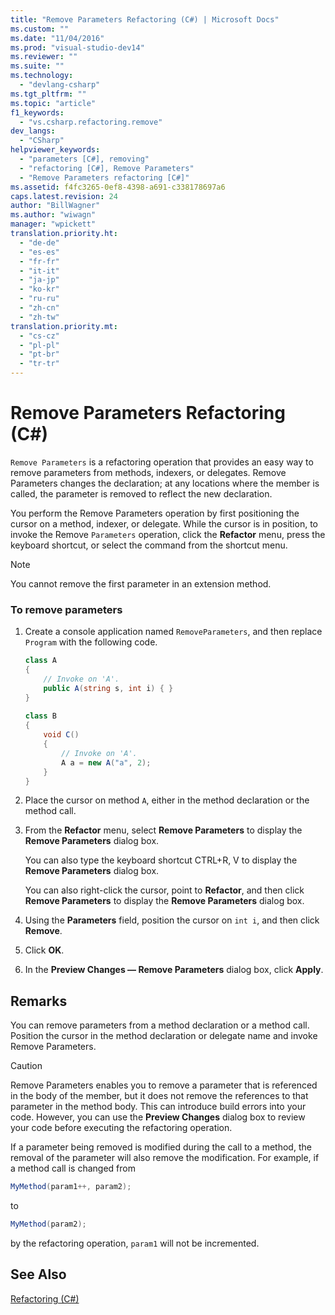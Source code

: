 ```yaml
---
title: "Remove Parameters Refactoring (C#) | Microsoft Docs"
ms.custom: ""
ms.date: "11/04/2016"
ms.prod: "visual-studio-dev14"
ms.reviewer: ""
ms.suite: ""
ms.technology: 
  - "devlang-csharp"
ms.tgt_pltfrm: ""
ms.topic: "article"
f1_keywords: 
  - "vs.csharp.refactoring.remove"
dev_langs: 
  - "CSharp"
helpviewer_keywords: 
  - "parameters [C#], removing"
  - "refactoring [C#], Remove Parameters"
  - "Remove Parameters refactoring [C#]"
ms.assetid: f4fc3265-0ef8-4398-a691-c338178697a6
caps.latest.revision: 24
author: "BillWagner"
ms.author: "wiwagn"
manager: "wpickett"
translation.priority.ht: 
  - "de-de"
  - "es-es"
  - "fr-fr"
  - "it-it"
  - "ja-jp"
  - "ko-kr"
  - "ru-ru"
  - "zh-cn"
  - "zh-tw"
translation.priority.mt: 
  - "cs-cz"
  - "pl-pl"
  - "pt-br"
  - "tr-tr"
---
```

# Remove Parameters Refactoring (C#)
`Remove Parameters` is a refactoring operation that provides an easy way to remove parameters from methods, indexers, or delegates. Remove Parameters changes the declaration; at any locations where the member is called, the parameter is removed to reflect the new declaration.  
  
 You perform the Remove Parameters operation by first positioning the cursor on a method, indexer, or delegate. While the cursor is in position, to invoke the Remove `Parameters` operation, click the **Refactor** menu, press the keyboard shortcut, or select the command from the shortcut menu.  
  
> [!NOTE]
>  You cannot remove the first parameter in an extension method.  
  
### To remove parameters  
  
1.  Create a console application named `RemoveParameters`, and then replace `Program` with the following code.  
  
    ```c#  
    class A  
    {  
        // Invoke on 'A'.  
        public A(string s, int i) { }  
    }  
  
    class B  
    {  
        void C()  
        {  
            // Invoke on 'A'.  
            A a = new A("a", 2);  
        }  
    }  
    ```  
  
2.  Place the cursor on method `A`, either in the method declaration or the method call.  
  
3.  From the **Refactor** menu, select **Remove Parameters** to display the **Remove Parameters** dialog box.  
  
     You can also type the keyboard shortcut CTRL+R, V to display the **Remove Parameters** dialog box.  
  
     You can also right-click the cursor, point to **Refactor**, and then click **Remove Parameters** to display the **Remove Parameters** dialog box.  
  
4.  Using the **Parameters** field, position the cursor on `int i`, and then click **Remove**.  
  
5.  Click **OK**.  
  
6.  In the **Preview Changes — Remove Parameters** dialog box, click **Apply**.  
  
## Remarks  
 You can remove parameters from a method declaration or a method call. Position the cursor in the method declaration or delegate name and invoke Remove Parameters.  
  
> [!CAUTION]
>  Remove Parameters enables you to remove a parameter that is referenced in the body of the member, but it does not remove the references to that parameter in the method body. This can introduce build errors into your code. However, you can use the **Preview Changes** dialog box to review your code before executing the refactoring operation.  
  
 If a parameter being removed is modified during the call to a method, the removal of the parameter will also remove the modification. For example, if a method call is changed from  
  
```c#  
MyMethod(param1++, param2);  
```  
  
 to  
  
```c#  
MyMethod(param2);  
```  
  
 by the refactoring operation, `param1` will not be incremented.  
  
## See Also  
 [Refactoring (C#)](../csharp-ide/refactoring-csharp.md)